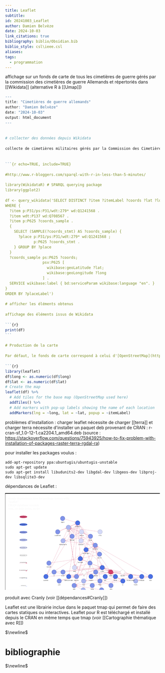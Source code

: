 ```yaml
---
title: Leaflet
subtitle: 
id: 20241003_Leaflet
author: Damien Belvèze
date: 2024-10-03
link_citations: true
bibliography: biblio/Obsidian.bib
biblio_style: csl\ieee.csl
aliases: 
tags:
  - programmation
---
```

affichage sur un fonds de carte de tous les cimetières de guerre gérés par la commission des cimetières de guerre Allemands et répertoriés dans [[Wikidata]] (alternative R à [[Umap]])

`````r
---
title: "Cimetières de guerre allemands"
author: "Damien Belvèze"
date: "2024-10-03"
output: html_document
---


# collecter des données depuis Wikidata

collecte de cimetières militaires gérés par la Commission des Cimetières de Guerre Allemands (Volksbund Deutsche Kriegsgräberfürsorge)


```{r echo=TRUE, include=TRUE}

#http://www.r-bloggers.com/sparql-with-r-in-less-than-5-minutes/

library(WikidataR) # SPARQL querying package
library(ggplot2)

df <- query_wikidata('SELECT DISTINCT ?item ?itemLabel ?coords ?lat ?long
WHERE {
  ?item p:P31/ps:P31/wdt:279* wd:Q1241568 .
  ?item wdt:P137 wd:Q708567 .
  ?item p:P625 ?coords_sample . 
  {
    SELECT (SAMPLE(?coords_stmt) AS ?coords_sample) {
      ?place p:P31/ps:P31/wdt:279* wd:Q1241568 ;
             p:P625 ?coords_stmt .
    } GROUP BY ?place
  }
  ?coords_sample ps:P625 ?coords;
                 psv:P625 [
                   wikibase:geoLatitude ?lat;
                   wikibase:geoLongitude ?long
                 ] .
  SERVICE wikibase:label { bd:serviceParam wikibase:language "en". }
}
ORDER BY ?placeLabel')

# afficher les éléments obtenus

affichage des éléments issus de Wikidata

```{r}
print(df)
```

# Production de la carte

Par défaut, le fonds de carte correspond à celui d'[OpenStreetMap](https://www.openstreetmap.org)

```{r}
library(leaflet)
df$long <- as.numeric(df$long)
df$lat <- as.numeric(df$lat)
# Create the map
leaflet(df) %>% 
  # Add tiles for the base map (OpenStreetMap used here)
  addTiles() %>% 
  # Add markers with pop-up labels showing the name of each location
  addMarkers(lng = ~long, lat = ~lat, popup = ~itemLabel)

`````
problèmes d'installation : 
charger leaflet nécessite de charger [[terra]] et charger terra nécessite d'installer un paquet deb provenant de CRAN : r-cran-sf_1.0-12-1.ca2204.1_amd64.deb
(source : https://stackoverflow.com/questions/75943925/how-to-fix-problem-with-installation-of-packages-raster-terra-rgdal-ra)

pour installer les packages voulus : 

```shell
add-apt-repository ppa:ubuntugis/ubuntugis-unstable
sudo apt-get update
sudo apt-get install libudunits2-dev libgdal-dev libgeos-dev libproj-dev libsqlite3-dev
```

dépendances de Leaflet : 

![](images/leaflet_dependencies.png)

produit avec Cranly (voir [[dépendances#Cranly]])

Leaflet est une librairie inclue dans le paquet tmap qui permet de faire des cartes statiques ou interactives. Leaflet pour R est téléchargé et installé depuis le CRAN en même temps que tmap
(voir [[Cartographie thématique avec R]])



$\newline$
# bibliographie
$\newline$






